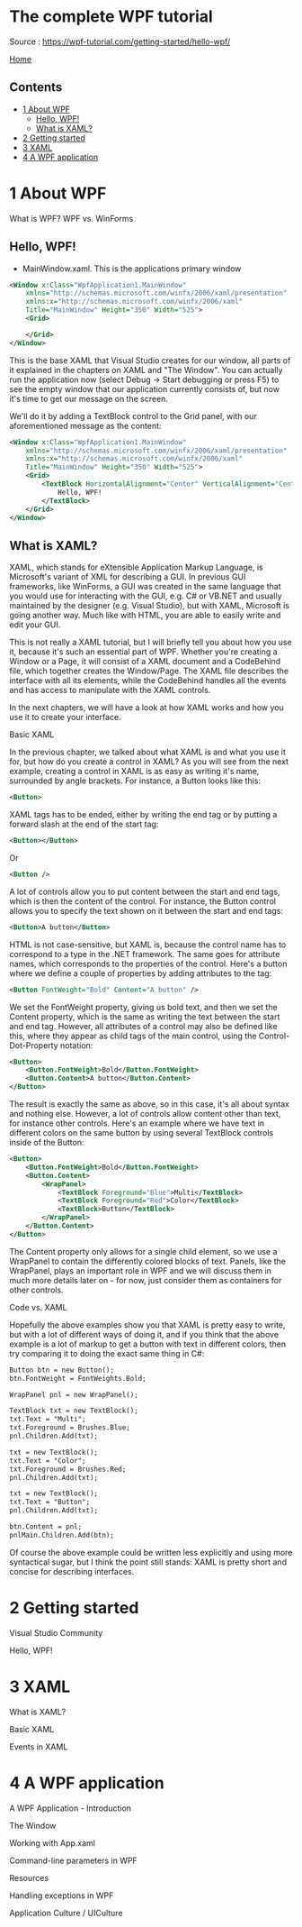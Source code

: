 
<h1>The complete WPF tutorial</h1> 

Source : https://wpf-tutorial.com/getting-started/hello-wpf/

[Home](readme.md)

<h2>Contents</h2>  

- [1 About  WPF](#1-about--wpf)
  - [Hello, WPF!](#hello-wpf)
  - [What is XAML?](#what-is-xaml)
- [2 Getting started](#2-getting-started)
- [3 XAML](#3-xaml)
- [4 A WPF application](#4-a-wpf-application)


# 1 About  WPF

What is WPF?
WPF vs. WinForms

## Hello, WPF!

- MainWindow.xaml. This is the applications primary window

```xml
<Window x:Class="WpfApplication1.MainWindow"
    xmlns="http://schemas.microsoft.com/winfx/2006/xaml/presentation"
    xmlns:x="http://schemas.microsoft.com/winfx/2006/xaml"
    Title="MainWindow" Height="350" Width="525">
    <Grid>

    </Grid>
</Window>

```

This is the base XAML that Visual Studio creates for our window, all parts of it explained in the chapters on XAML and "The Window". You can actually run the application now (select Debug -> Start debugging or press F5) to see the empty window that our application currently consists of, but now it's time to get our message on the screen.

We'll do it by adding a TextBlock control to the Grid panel, with our aforementioned message as the content:

```xml
<Window x:Class="WpfApplication1.MainWindow"
    xmlns="http://schemas.microsoft.com/winfx/2006/xaml/presentation"
    xmlns:x="http://schemas.microsoft.com/winfx/2006/xaml"
    Title="MainWindow" Height="350" Width="525">
    <Grid>
        <TextBlock HorizontalAlignment="Center" VerticalAlignment="Center" FontSize="72">
            Hello, WPF!
        </TextBlock>
    </Grid>
</Window>
```

## What is XAML?

XAML, which stands for eXtensible Application Markup Language, is Microsoft's variant of XML for describing a GUI. In previous GUI frameworks, like WinForms, a GUI was created in the same language that you would use for interacting with the GUI, e.g. C# or VB.NET and usually maintained by the designer (e.g.  Visual Studio), but with XAML, Microsoft is going another way. Much like with HTML, you are able to easily write and edit your GUI.

This is not really a XAML tutorial, but I will briefly tell you about how you use it, because it's such an essential part of WPF. Whether you're creating a Window or a Page, it will consist of a XAML document and a CodeBehind file, which together creates the Window/Page. The XAML file describes the interface with all its elements, while the CodeBehind handles all the events and has access to manipulate with the XAML controls.

In the next chapters, we will have a look at how XAML works and how you use it to create your interface.

Basic XAML

In the previous chapter, we talked about what XAML is and what you use it for, but how do you create a control in XAML? As you will see from the next example, creating a control in XAML is as easy as writing it's name, surrounded by angle brackets. For instance, a Button looks like this:

```xml
<Button>

```

XAML tags has to be ended, either by writing the end tag or by putting a forward slash at the end of the start tag:

```xml
<Button></Button>

```

Or

```xml
<Button />

```

A lot of controls allow you to put content between the start and end tags, which is then the content of the control. For instance, the Button control allows you to specify the text shown on it between the start and end tags:

```xml
<Button>A button</Button>

```

HTML is not case-sensitive, but XAML is, because the control name has to correspond to a type in the .NET framework. The same goes for attribute names, which corresponds to the properties of the control. Here's a button where we define a couple of properties by adding attributes to the tag:

```xml
<Button FontWeight="Bold" Content="A button" />

```

We set the FontWeight property, giving us bold text, and then we set the Content property, which is the same as writing the text between the start and end tag. However, all attributes of a control may also be defined like this, where they appear as child tags of the main control, using the Control-Dot-Property notation:

```xml
<Button>
    <Button.FontWeight>Bold</Button.FontWeight>
    <Button.Content>A button</Button.Content>
</Button>

```

The result is exactly the same as above, so in this case, it's all about syntax and nothing else. However, a lot of controls allow content other than text, for instance other controls. Here's an example where we have text in different colors on the same button by using several TextBlock controls inside of the Button:

```xml
<Button>
    <Button.FontWeight>Bold</Button.FontWeight>
    <Button.Content>
        <WrapPanel>
            <TextBlock Foreground="Blue">Multi</TextBlock>
            <TextBlock Foreground="Red">Color</TextBlock>
            <TextBlock>Button</TextBlock>
        </WrapPanel>
    </Button.Content>
</Button>

```

The Content property only allows for a single child element, so we use a WrapPanel to contain the differently colored blocks of text. Panels, like the WrapPanel, plays an important role in WPF and we will discuss them in much more details later on - for now, just consider them as containers for other controls.

Code vs. XAML

Hopefully the above examples show you that XAML is pretty easy to write, but with a lot of different ways of doing it, and if you think that the above example is a lot of markup to get a button with text in different colors, then try comparing it to doing the exact same thing in C#:

```xml
Button btn = new Button();
btn.FontWeight = FontWeights.Bold;

WrapPanel pnl = new WrapPanel();

TextBlock txt = new TextBlock();
txt.Text = "Multi";
txt.Foreground = Brushes.Blue;
pnl.Children.Add(txt);

txt = new TextBlock();
txt.Text = "Color";
txt.Foreground = Brushes.Red;
pnl.Children.Add(txt);

txt = new TextBlock();
txt.Text = "Button";
pnl.Children.Add(txt);

btn.Content = pnl;
pnlMain.Children.Add(btn);

```

Of course the above example could be written less explicitly and using more syntactical sugar, but I think the point still stands: XAML is pretty short and concise for describing interfaces.

# 2 Getting started

Visual Studio Community

Hello, WPF!

# 3 XAML

What is XAML?

Basic XAML

Events in XAML

# 4 A WPF application

A WPF Application - Introduction

The Window

Working with App.xaml

Command-line parameters in WPF

Resources

Handling exceptions in WPF

Application Culture / UICulture

